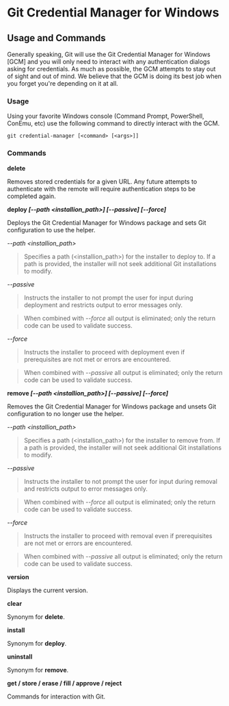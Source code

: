 # Git Credential Manager for Windows

## Usage and Commands

 Generally speaking, Git will use the Git Credential Manager for Windows [GCM] and you will only need to interact with any authentication dialogs asking for credentials. As much as possible, the GCM attempts to stay out of sight and out of mind. We believe that the GCM is doing its best job when you forget you're depending on it at all.

### Usage

  Using your favorite Windows console (Command Prompt, PowerShell, ConEmu, etc) use the following command to directly interact with the GCM.

 `git credential-manager [<command> [<args>]]`

### Commands

 **delete**

 Removes stored credentials for a given URL. Any future attempts to authenticate with the remote will require authentication steps to be completed again.


 **deploy _[--path \<installion_path\>] [--passive] [--force]_**

 Deploys the Git Credential Manager for Windows package and sets Git configuration to use the helper.


   *--path \<installion_path\>*

   > Specifies a path (\<installion_path\>) for the installer to deploy to. If a path is provided, the installer will not seek additional Git installations to modify.


   *--passive*

   > Instructs the installer to not prompt the user for input during deployment and restricts output to error messages only.

   > When combined with *--force* all output is eliminated; only the return code can be used to validate success.


   *--force*

   > Instructs the installer to proceed with deployment even if prerequisites are not met or errors are encountered.

   > When combined with *--passive* all output is eliminated; only the return code can be used to validate success.


 **remove _[--path \<installion_path\>] [--passive] [--force]_**

 Removes the Git Credential Manager for Windows package and unsets Git configuration to no longer use the helper.


   *--path \<installion_path\>*

   > Specifies a path (\<installion_path\>) for the installer to remove from. If a path is provided, the installer will not seek additional Git installations to modify.


   *--passive*

   > Instructs the installer to not prompt the user for input during removal and restricts output to error messages only.

   > When combined with *--force* all output is eliminated; only the return code can be used to validate success.


   *--force*

   > Instructs the installer to proceed with removal even if prerequisites are not met or errors are encountered.

   > When combined with *--passive* all output is eliminated; only the return code can be used to validate success.


 **version**

 Displays the current version.


 **clear**

 Synonym for **delete**.


 **install**

 Synonym for **deploy**.


 **uninstall**

 Synonym for **remove**.
 
 
 **get / store / erase / fill / approve / reject**
 
 Commands for interaction with Git.
 
